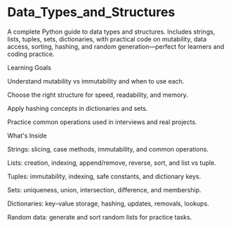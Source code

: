 # Data_Types_and_Structures
A complete Python guide to data types and structures. Includes strings, lists, tuples, sets, dictionaries, with practical code on mutability, data access, sorting, hashing, and random generation—perfect for learners and coding practice.

Learning Goals

Understand mutability vs immutability and when to use each.

Choose the right structure for speed, readability, and memory.

Apply hashing concepts in dictionaries and sets.

Practice common operations used in interviews and real projects.

What's Inside

Strings: slicing, case methods, immutability, and common operations.

Lists: creation, indexing, append/remove, reverse, sort, and list vs tuple.

Tuples: immutability, indexing, safe constants, and dictionary keys.

Sets: uniqueness, union, intersection, difference, and membership.

Dictionaries: key–value storage, hashing, updates, removals, lookups.

Random data: generate and sort random lists for practice tasks.
